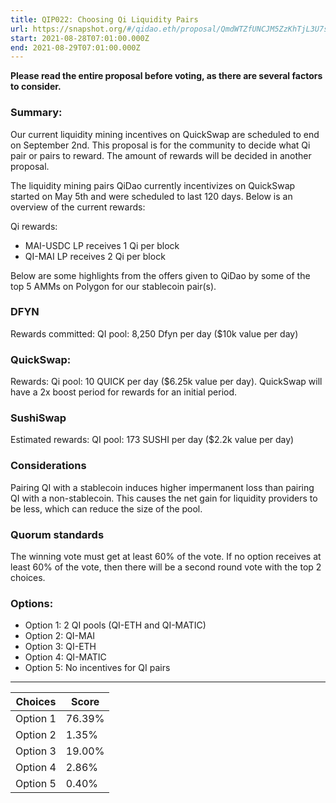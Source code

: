 ```yaml
---
title: QIP022: Choosing Qi Liquidity Pairs
url: https://snapshot.org/#/qidao.eth/proposal/QmdWTZfUNCJM5ZzKhTjL3U7s1FEzVHMzAaV2rptLVTwCZ4
start: 2021-08-28T07:01:00.000Z
end: 2021-08-29T07:01:00.000Z
---
```

**Please read the entire proposal before voting, as there are several factors to consider.**

### Summary:

Our current liquidity mining incentives on QuickSwap are scheduled to end on September 2nd. This proposal is for the community to decide what Qi pair or pairs to reward. The amount of rewards will be decided in another proposal.

The liquidity mining pairs QiDao currently incentivizes on QuickSwap started on May 5th and were scheduled to last 120 days. Below is an overview of the current rewards:

Qi rewards:
* MAI-USDC LP receives 1 Qi per block
* QI-MAI LP receives 2 Qi per block

Below are some highlights from the offers given to QiDao by some of the top 5 AMMs on Polygon for our stablecoin pair(s).

### DFYN

Rewards committed: QI pool: 8,250 Dfyn per day ($10k value per day)

### QuickSwap: 

Rewards: Qi pool: 10 QUICK per day ($6.25k value per day). QuickSwap will have a 2x boost period for rewards for an initial period.

### SushiSwap

Estimated rewards: QI pool: 173 SUSHI per day ($2.2k value per day)

### Considerations

Pairing QI with a stablecoin induces higher impermanent loss than pairing QI with a non-stablecoin. This causes the net gain for liquidity providers to be less, which can reduce the size of the pool.

### Quorum standards

The winning vote must get at least 60% of the vote. If no option receives at least 60% of the vote, then there will be a second round vote with the top 2 choices.

### Options: 
* Option 1: 2 QI pools (QI-ETH and QI-MATIC)
* Option 2: QI-MAI
* Option 3: QI-ETH
* Option 4: QI-MATIC
* Option 5: No incentives for QI pairs

---
| Choices | Score |
| --- | --- |
| Option 1 | 76.39% |
| Option 2 | 1.35% |
| Option 3 | 19.00% |
| Option 4 | 2.86% |
| Option 5 | 0.40% |

